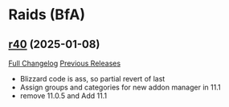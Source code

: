 # <DBM Mod> Raids (BfA)

## [r40](https://github.com/DeadlyBossMods/DBM-BfA/tree/r40) (2025-01-08)
[Full Changelog](https://github.com/DeadlyBossMods/DBM-BfA/compare/r39...r40) [Previous Releases](https://github.com/DeadlyBossMods/DBM-BfA/releases)

- Blizzard code is ass, so partial revert of last  
- Assign groups and categories for new addon manager in 11.1  
- remove 11.0.5 and Add 11.1  
